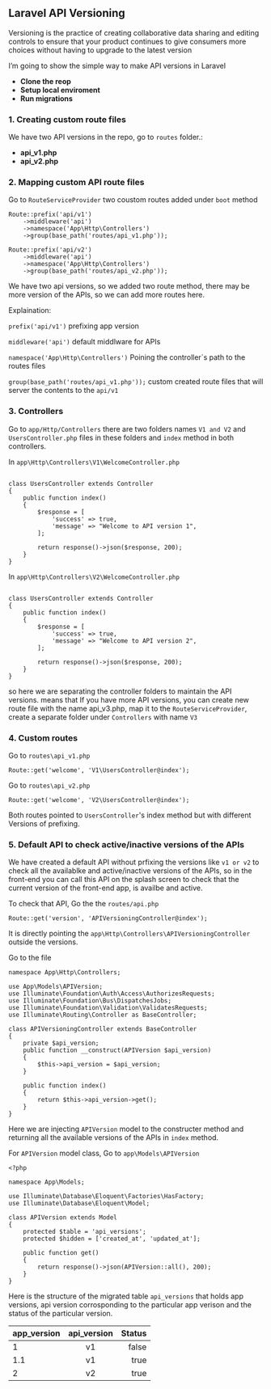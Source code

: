 

## Laravel API Versioning

<p>Versioning is the practice of creating collaborative data sharing and editing controls to ensure that your product continues to give consumers more choices without having to upgrade to the latest version</p>

<p>I’m going to show the simple way to make API versions in Laravel</p>


- **Clone the reop**
- **Setup local enviroment**
- **Run migrations**

### 1. Creating custom route files

We have two  API versions in the repo, go to `routes` folder.:
- **api_v1.php**
- **api_v2.php**


### 2. Mapping custom API route files
Go to `RouteServiceProvider` two coustom routes added under `boot` method
```
Route::prefix('api/v1')
    ->middleware('api')
    ->namespace('App\Http\Controllers')
    ->group(base_path('routes/api_v1.php'));

Route::prefix('api/v2')
    ->middleware('api')
    ->namespace('App\Http\Controllers')
    ->group(base_path('routes/api_v2.php'));

```
We have two api versions, so we added two route method, there may be more version of the APIs, so we can add more routes here.

Explaination:

`prefix('api/v1')` prefixing app version

`middleware('api')` default middlware for APIs

`namespace('App\Http\Controllers')` Poining the controller`s path to the routes files

`group(base_path('routes/api_v1.php'));` custom created route files that will server the contents to the `api/v1`


### 3. Controllers

Go to `app/Http/Controllers` there are two folders names `V1 and V2` and `UsersController.php` files in these folders and `index` method in both controllers.

In `app\Http\Controllers\V1\WelcomeController.php`
```

class UsersController extends Controller
{
    public function index()
    {
        $response = [
            'success' => true,
            'message' => "Welcome to API version 1",
        ];

        return response()->json($response, 200);
    }
}
``` 

In `app\Http\Controllers\V2\WelcomeController.php`
```

class UsersController extends Controller
{
    public function index()
    {
        $response = [
            'success' => true,
            'message' => "Welcome to API version 2",
        ];

        return response()->json($response, 200);
    }
}
``` 

so here we are separating the controller folders to maintain the API versions.
means that If you have more API versions, you can create new route file with the name api_v3.php, map it to the `RouteServiceProvider`, create a separate folder under `Controllers` with name `V3`

### 4. Custom routes
Go to `routes\api_v1.php`
```
Route::get('welcome', 'V1\UsersController@index');
```

Go to `routes\api_v2.php`
```
Route::get('welcome', 'V2\UsersController@index');
```

Both routes pointed to `UsersController`'s index method but with different Versions of prefixing.

### 5. Default API to check active/inactive versions of the APIs

We have created a default API without prfixing the versions like `v1 or v2` to check all the availablke and active/inactive versions of the APIs, so in the front-end you can call this API on the splash screen to
check that the current version of the front-end app, is availbe and active. 

To check that API, Go the the `routes/api.php`
```
Route::get('version', 'APIVersioningController@index');
```
It is directly pointing the `app\Http\Controllers\APIVersioningController` outside the versions.

Go to the file

```
namespace App\Http\Controllers;

use App\Models\APIVersion;
use Illuminate\Foundation\Auth\Access\AuthorizesRequests;
use Illuminate\Foundation\Bus\DispatchesJobs;
use Illuminate\Foundation\Validation\ValidatesRequests;
use Illuminate\Routing\Controller as BaseController;

class APIVersioningController extends BaseController
{
    private $api_version;
    public function __construct(APIVersion $api_version)
    {
        $this->api_version = $api_version;
    }

    public function index()
    {
        return $this->api_version->get();
    }
}
```
Here we are injecting `APIVersion` model to the constructer method and returning all the available versions of the APIs in `index` method.

For `APIVersion` model class, Go to `app\Models\APIVersion` 

```
<?php

namespace App\Models;

use Illuminate\Database\Eloquent\Factories\HasFactory;
use Illuminate\Database\Eloquent\Model;

class APIVersion extends Model
{
    protected $table = 'api_versions';
    protected $hidden = ['created_at', 'updated_at'];

    public function get()
    {
        return response()->json(APIVersion::all(), 200);
    }
}
```


Here is the structure of the migrated table `api_versions` that holds app versions, api version corrosponding to the particular app verison and the status of the particular version.


| app_version  | api_version | Status |
| ------------ |:-----------:| -----:|
| 1            | v1          | false |
| 1.1          | v1          | true |
| 2            | v2          | true |
